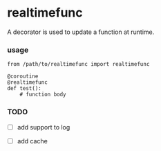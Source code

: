 # realtimefunc
A decorator is used to update a function at runtime.

### usage
```
from /path/to/realtimefunc import realtimefunc

@coroutine
@realtimefunc
def test():
    # function body
```
### TODO
- [ ] add support to log
- [ ] add cache

